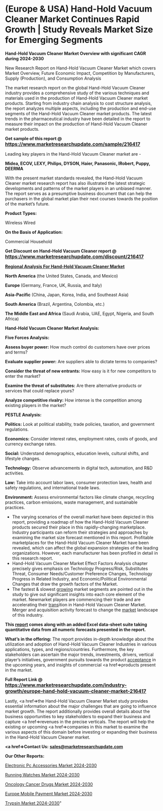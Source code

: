 # (Europe & USA) Hand-Hold Vacuum Cleaner Market Continues Rapid Growth | Study Reveals Market Size for Emerging Segments

<strong>Hand-Hold Vacuum Cleaner Market Overview with significant CAGR during 2024-2030</strong>

New Research Report on Hand-Hold Vacuum Cleaner Market which covers Market Overview, Future Economic Impact, Competition by Manufacturers, Supply (Production), and Consumption Analysis

The market research report on the global Hand-Hold Vacuum Cleaner industry provides a comprehensive study of the various techniques and materials used in the production of Hand-Hold Vacuum Cleaner market products. Starting from industry chain analysis to cost structure analysis, the report analyzes multiple aspects, including the production and end-use segments of the Hand-Hold Vacuum Cleaner market products. The latest trends in the pharmaceutical industry have been detailed in the report to measure their impact on the production of Hand-Hold Vacuum Cleaner market products.

<strong>Get sample of this report @ <a href=https://www.marketresearchupdate.com/sample/216417><font size=3 color=#0000ff>https://www.marketresearchupdate.com/sample/216417</font></a></strong>

Leading key players in the Hand-Hold Vacuum Cleaner market are -

<strong>Midea, ECOV, LEXY, Philips, DYSON, Haier, Panasonic, IRobert, Puppy, DEERMA</strong>

With the present market standards revealed, the Hand-Hold Vacuum Cleaner market research report has also illustrated the latest strategic developments and patterns of the market players in an unbiased manner. The report serves as a presumptive business document that can help the purchasers in the global market plan their next courses towards the position of the market’s future.

<strong>Product Types:</strong>

Wireless
Wired

<strong>On the Basis of Application:</strong>

Commercial
Household

<strong>Get Discount on Hand-Hold Vacuum Cleaner report @ <a href=https://www.marketresearchupdate.com/discount/216417><font size=3 color=#0000ff>https://www.marketresearchupdate.com/discount/216417</font></a></strong>

<strong><u><b>Regional Analysis For Hand-Hold Vacuum Cleaner Market</b></u></strong>

<strong><b>North America</b></strong> (the United States, Canada, and Mexico)

<strong><b>Europe </b></strong>(Germany, France, UK, Russia, and Italy)

<strong><b>Asia-Pacific</b></strong> (China, Japan, Korea, India, and Southeast Asia)

<strong><b>South America</b></strong> (Brazil, Argentina, Colombia, etc.)

<strong><b>The Middle East and Africa</b></strong> (Saudi Arabia, UAE, Egypt, Nigeria, and South Africa)

<strong>Hand-Hold Vacuum Cleaner Market Analysis:</strong>

<strong>Five Forces Analysis:</strong>

<strong>Assess buyer power:</strong> How much control do customers have over prices and terms?

<strong>Evaluate supplier power:</strong> Are suppliers able to dictate terms to companies?

<strong>Consider the threat of new entrants:</strong> How easy is it for new competitors to enter the market?

<strong>Examine the threat of substitutes:</strong> Are there alternative products or services that could replace yours?

<strong>Analyze competitive rivalry:</strong> How intense is the competition among existing players in the market?

<strong>PESTLE Analysis:</strong>

<strong>Politics:</strong> Look at political stability, trade policies, taxation, and government regulations.

<strong>Economics:</strong> Consider interest rates, employment rates, costs of goods, and currency exchange rates.

<strong>Social:</strong> Understand demographics, education levels, cultural shifts, and lifestyle changes.

<strong>Technology:</strong> Observe advancements in digital tech, automation, and R&D activities.

<strong>Law:</strong> Take into account labor laws, consumer protection laws, health and safety regulations, and international trade laws.

<strong>Environment:</strong> Assess environmental factors like climate change, recycling practices, carbon emissions, waste management, and sustainable practices.

<ul>
  <li>The varying scenarios of the overall market have been depicted in this report, providing a roadmap of how the Hand-Hold Vacuum Cleaner products secured their place in this rapidly-changing marketplace. Industry participants can reform their strategies and approaches by examining the market size forecast mentioned in this report. Profitable marketplaces for the Hand-Hold Vacuum Cleaner Market have been revealed, which can affect the global expansion strategies of the leading organizations. However, each manufacturer has been profiled in detail in this research report.</li>
  <li>Hand-Hold Vacuum Cleaner Market Effect Factors Analysis chapter precisely gives emphasis on Technology Progress/Risk, Substitutes Threat, Consumer Needs/Customer Preference Changes, Technology Progress in Related Industry, and Economic/Political Environmental Changes that draw the growth factors of the Market.</li>
  <li>The fastest &amp; slowest <a href=ASDF991299>growing</a> market segments are pointed out in the study to give out significant insights into each core element of the market. Newmarket players are commencing their trade and are accelerating their <a href=>trans</a>ition in Hand-Hold Vacuum Cleaner Market. Merger and acquisition activity forecast to change the <a href=>market</a> landscape of this industry.</li>
</ul>
<strong>This <a href=>report</a> comes along with an added Excel data-sheet suite taking quantitative data from all numeric forecasts presented in the report.</strong>

<strong>What’s in the offering:</strong> The report provides in-depth knowledge about the utilization and adoption of Hand-Hold Vacuum Cleaner Industries in various applications, types, and regions/countries. Furthermore, the key stakeholders can ascertain the major trends, investments, drivers, vertical player’s initiatives, government pursuits towards the product <a href=ASDF881288>acceptance</a> in the upcoming years, and insights of commercial <a href=>products</a> present in the market.

<strong>Full Report Link @ <a href=https://www.marketresearchupdate.com/industry-growth/europe-hand-hold-vacuum-cleaner-market-216417><font size=3 color=#0000ff>https://www.marketresearchupdate.com/industry-growth/europe-hand-hold-vacuum-cleaner-market-216417</font></a></strong>

Lastly, <a href=>the</a> Hand-Hold Vacuum Cleaner Market study provides essential information about the major challenges that are going to influence market growth. The report additionally provides overall details about the business opportunities to key stakeholders to expand their business and capture <a href=>revenues</a> in the precise verticals. The report will help the existing or upcoming <a href=>companies</a> in this market to examine the various aspects of this domain before investing or expanding their business in the Hand-Hold Vacuum Cleaner market.

<strong><a href=><strong>Contact Us:</strong></a></strong>
<strong>sales@marketresearchupdate.com</strong>

<strong>Our Other Reports:</strong>

<a href=https://www.linkedin.com/pulse/electronic-pc-accessories-market-latest-report-outstanding>Electronic Pc Accessories Market 2024-2030</a>

<a href=https://www.linkedin.com/pulse/running-watches-market-size-trends-consumption>Running Watches Market 2024-2030</a>

<a href=https://www.linkedin.com/pulse/oncology-cancer-drugs-market-2023-remarking-enormous-growth>Oncology Cancer Drugs Market 2024-2030</a>

<a href=https://www.linkedin.com/pulse/europe-mobile-payment-market-size-growth-set-surge-yxusf/>Europe Mobile Payment Market 2024-2030</a>

<a href=https://medium.com/@proteekoffice/north-america-trypsin-market-2023-industry-outlook-present-scenario-of-manufacturers-channels-74794a2ce65b> Trypsin Market 2024-2030</a>"
